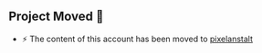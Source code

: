 ## Project Moved 👋

- ⚡ The content of this account has been moved to [pixelanstalt](https://github.com/pixelanstalt)
